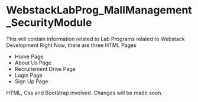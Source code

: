 # WebstackLabProg_MallManagement_SecurityModule
This will contain information related to Lab Programs related to Webstack Development
Right Now, there are three HTML Pages
- Home Page
- About Us Page
- Recruitement Drive Page
- Login Page
- Sign Up Page

HTML, Css and Bootstrap involved. Changes will be made soon.
